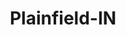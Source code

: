 ---
title: Plainfield-IN
slug: plainfield-in
f_state:
- cms/state/indiana.md
f_locations:
- cms/payday-loan/advance-america-3198.md
- cms/payday-loan/allied-cash-advance-3883.md
- cms/payday-loan/check-into-cash-indiana-llc-13142.md
- cms/payday-loan/checksmart-14734.md
- cms/payday-loan/j/p-check-cashing-19807.md
updated-on: '2024-05-30T13:41:28.615Z'
created-on: '2024-05-30T13:41:28.615Z'
published-on: '2024-05-30T13:54:32.469Z'
f_city: Plainfield
layout: '[city].html'
tags: city
---